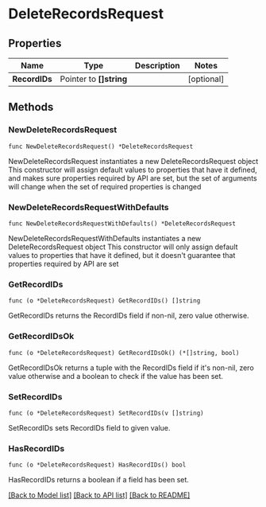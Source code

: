 # DeleteRecordsRequest

## Properties

Name | Type | Description | Notes
------------ | ------------- | ------------- | -------------
**RecordIDs** | Pointer to **[]string** |  | [optional] 

## Methods

### NewDeleteRecordsRequest

`func NewDeleteRecordsRequest() *DeleteRecordsRequest`

NewDeleteRecordsRequest instantiates a new DeleteRecordsRequest object
This constructor will assign default values to properties that have it defined,
and makes sure properties required by API are set, but the set of arguments
will change when the set of required properties is changed

### NewDeleteRecordsRequestWithDefaults

`func NewDeleteRecordsRequestWithDefaults() *DeleteRecordsRequest`

NewDeleteRecordsRequestWithDefaults instantiates a new DeleteRecordsRequest object
This constructor will only assign default values to properties that have it defined,
but it doesn't guarantee that properties required by API are set

### GetRecordIDs

`func (o *DeleteRecordsRequest) GetRecordIDs() []string`

GetRecordIDs returns the RecordIDs field if non-nil, zero value otherwise.

### GetRecordIDsOk

`func (o *DeleteRecordsRequest) GetRecordIDsOk() (*[]string, bool)`

GetRecordIDsOk returns a tuple with the RecordIDs field if it's non-nil, zero value otherwise
and a boolean to check if the value has been set.

### SetRecordIDs

`func (o *DeleteRecordsRequest) SetRecordIDs(v []string)`

SetRecordIDs sets RecordIDs field to given value.

### HasRecordIDs

`func (o *DeleteRecordsRequest) HasRecordIDs() bool`

HasRecordIDs returns a boolean if a field has been set.


[[Back to Model list]](../README.md#documentation-for-models) [[Back to API list]](../README.md#documentation-for-api-endpoints) [[Back to README]](../README.md)


